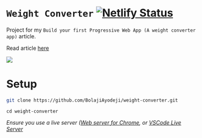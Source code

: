 # `Weight Converter`   [![Netlify Status](https://api.netlify.com/api/v1/badges/78f8a231-9dd8-45cc-a1b8-ebc86a48dcaf/deploy-status)](https://app.netlify.com/sites/bolaji-wc/deploys)

Project for my `Build your first Progressive Web App (A weight converter app)` article. <br>

Read article [here]()

![](https://res.cloudinary.com/iambeejayayo/image/upload/v1554065194/wc-app.png)

# Setup
```bash
git clone https://github.com/BolajiAyodeji/weight-converter.git
```
```
cd weight-converter
```

*Ensure you use a live server ([Web server for Chrome](https://chrome.google.com/webstore/detail/web-server-for-chrome/ofhbbkphhbklhfoeikjpcbhemlocgigb?hl=en), or [VSCode Live Server](https://marketplace.visualstudio.com/items?itemName=ritwickdey.LiveServer)*
